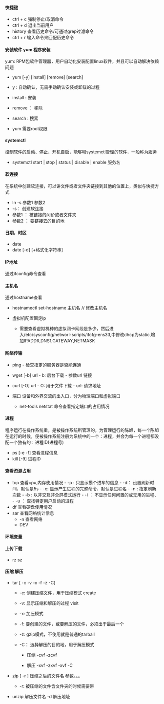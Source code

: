 
#### 快捷键
   - ctrl + c 强制停止/取消命令
   - ctrl + d 退出当前用户
   - history 查看历史命令/可通过grep过滤命令
   - ctrl + r 输入命令来匹配历史命令


#### 安装软件  yum 程序安装

  yum: RPM包软件管理器，用户自动化安装配置linux软件，并且可以自动解决依赖问题

  - yum [-y] [install] [remove] [search]

   - y : 自动确认，无需手动确认安装或卸载的过程
   - install : 安装
   - remove ： 移除
   - search :  搜索
 -  yum 需要root权限


 #### systemctl
  控制软件的启动、停止、开机自启，能够呗systemctl管理的软件，一般称为服务

  - systemctl start | stop | status | disable | enable 服务名

#### 软连接
 在系统中创建软连接，可以讲文件或者文件夹链接到其他的位置上，类似与快捷方式

 - ln -s 参数1 参数2
  - -s： 创建软连接
  - 参数1 ： 被链接的问价或者文件夹
  - 参数2 ： 要链接去的目的地

#### 日期，时区
 - date
  - date [-d] [+格式化字符串]

#### IP地址
  通过ifconfig命令查看

#### 主机名
 通过hostname查看

 - hostnamectl set-hostname 主机名    // 修改主机名


 - 虚拟机配置固定ip
   - 需要查看虚拟机种的虚拟网卡网段是多少，然后进入/etc/sysconfig/networl-scripts/ifcfg-ens33,中修改dhcp为static,增加IPADDR,DNS1,GATEWAY,NETMASK


  #### 网络传输
   - ping
    - 检查指定的服务器是否能连通
   - wget [-b] url
    - b: 后台下载
    - 参数url   链接
   - curl [-O] url
    - O: 用于文件下载
    - url: 请求地址


  - 端口
    设备和外界交流的出入口，分为物理端口和虚拟端口

    - net-tools
      netstat 命令查看指定端口的占用情况

#### 进程
程序运行在操作系统重，是被操作系统所管理的，为管理运行的陈旭，每一个陈旭在运行的时候，便被操作系统注册为系统中的一个：进程，并会为每一个进程都没配一个独有的：进程ID(进程号)
 - ps [-e -f]
 查看进程信息
 - kill [-9] 进程ID

#### 查看资源占用
   - top  查看cpu,内存使用情况
    - -p : 只显示摸个进车的信息
    - -d： 设置刷新时间，默认是5s
    - -c: 显示产生进程的完整命令，默认是进程名
    - -n : 指定刷新次数
    - -b : 以非交互非全屏模式运行
    - -i ： 不显示任何闲置的或无用的进程、
    - -u ： 查找特定用户启动的进程
  - df 查看硬盘使用情况
  - sar 查看网络统计信息
    - -n 查看网络
    - DEV


#### 环境变量

#### 上传下载

  - rz sz

#### 压缩  解压
 - tar  [ -c -v -x -f -z -C]
   - -c: 创建压缩文件，用于压缩模式   create
   - -v: 显示压缩和解压的过程   visit
   - -x: 加压模式
   - -f: 要创建的文件，或要解压的文件，必须出于最后一个
   - -z: gzip模式，不使用就是普通的tarball
   - -C： 选择解压的目的地，用于解压模式


      - 压缩     -cvf   -zcvf

      - 解压     -xvf   -zxvf   -xvf  -C
 - zip [ -r ] 压缩之后的文件名  参数。。。

   - -r: 被压缩的文件含文件夹的时候需要带
 - unzip 解压文件名 -d 解压地址